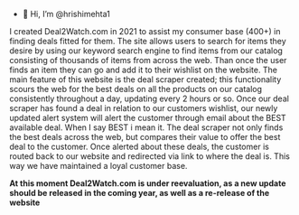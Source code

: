 - 👋 Hi, I’m @hrishimehta1

I created Deal2Watch.com in 2021 to assist my consumer base (400+) in finding deals fitted for them.
The site allows users to search for items they desire by using our keyword search engine to find items from our catalog consisting of thousands of items
from across the web. Than once the user finds an item they can go and add it to their wishlist on the website. The main feature of this website is the deal
scraper created; this functionality scours the web for the best deals on all the products on our catalog consistently throughout a day, updating every 2 hours
or so. Once our deal scraper has found a deal in relation to our customers wishlist, our newly updated alert system will alert the customer through email about
the BEST available deal. When I say BEST i mean it. The deal scraper not only finds the best deals across the web, but compares their value to offer the best 
deal to the customer. Once alerted about these deals, the customer is routed back to our website and redirected via link to where the deal is. This way we 
have maintained a loyal customer base. 

**At this moment Deal2Watch.com is under reevaluation, as a new update should be released in the coming year, as well as a re-release of the website**
